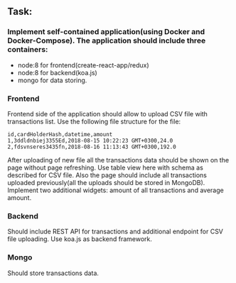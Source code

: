 ## Task:

### Implement self-contained application(using Docker and Docker-Compose). The application should include three containers:
- node:8 for frontend(create-react-app/redux)
- node:8 for backend(koa.js)
- mongo for data storing.

### Frontend
Frontend side of the application should allow to upload CSV file with transactions list.
Use the following file structure for the file:

```
id,cardHolderHash,datetime,amount
1,3ddldnbiej3355Ed,2018-08-15 10:22:23 GMT+0300,24.0
2,fdsvnseres3435fn,2018-08-16 11:13:43 GMT+0300,192.0
```

After uploading of new file all the transactions data should be shown on the page without page refreshing. Use table view here with schema as described for CSV file.
Also the page should include all transactions uploaded previously(all the uploads should be stored in MongoDB).
Implement two additional widgets: amount of all transactions and average amount.

### Backend
Should include REST API for transactions and additional endpoint for CSV file uploading. Use koa.js as backend framework.

### Mongo
Should store transactions data.